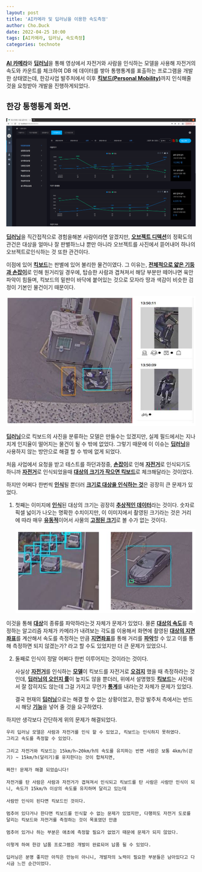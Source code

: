 ```yaml
---
layout: post
title: 'AI카메라 및 딥러닝을 이용한 속도측정'
author: Cho.Duck
date: 2022-04-25 10:00
tags: [AI카메라, 딥러닝, 속도측정]
categories: technote
---
```


[**AI 카메라**]()와 [**딥러닝**]()을 통해 영상에서 자전거와 사람을 인식하는 모델을 사용해 자전거의 속도와 카운트를 체크하여 DB 에 데이터를 쌓아 통행통계를 표출하는 프로그램을 개발한 상태였는데, 한강사업 발주처에서 이후 [**킥보드(Personal Mobility)**]()까지 인식해줄 것을 요청받아 개발을 진행하게되었다.

## 한강 통행통계 화면.

![hangang](/files/posts/Mkdoi/2022-02-18.png)

[**딥러닝**]()을 직간접적으로 경험을해본 사람이라면 알겠지만, [**오브젝트 디텍션**]()의 정확도의 관건은 대상을 얼마나 잘 판별하느냐 뿐만 아니라 오브젝트를 사진에서 뜯어내어 하나의 오브젝트로인식하는 것 또한 관건이다.

이점에 있어 [**킥보드**]()는 판별에 있어 불리한 물건이였다.
그 이유는, [**전체적으로 얇은 기둥과 손잡이**]()로 인해 원거리일 경우에, 탑승한 사람과 겹쳐져서 해당 부분만 떼어나면 육안 파악이 힘들며, 킥보드의 밑판이 바닥에 붙어있는 것으로 모자라 땅과 색감이 비슷한 검정이 기본인 물건이기 때문이다.

![hangang](/files/posts/Mkdoi/pm.JPG)

[**딥러닝**]()으로 킥보드의 사진을 분류하는 모델은 만들수는 있겠지만, 실제 필드에서는 지나치게 인지율이 떨어지는 물건이 될 수 밖에 없었다.
그렇기 때문에 이 이슈는 [**딥러닝**]()을 사용하지 않는 방안으로 해결 할 수 밖에 없게 되었다.

처음 사업에서 요청을 받고 테스트를 하던과정중, [**손잡이**]()로 인해 [**자전거**]()로 인식되기도 하니까 [**자전거**]()로 인식되었을때 [**대상의 크기가 작으면 킥보드**]()로 체크해달라는 것이었다.

하지만 어쩌다 한번씩 [**인식**]()될 뿐더러 [**크기로 대상을 인식하는 것**]()은 굉장히 큰 문제가 있었다.

1. 첫째는 이미지에 [**인식**]()된 대상의 크기는 굉장히 [**추상적인 데이터**]()라는 것이다. 숫자로 픽셀 넓이가 나오는 명확한 수치이지만, 이 이미지에서 촬영된 크기라는 것은 거리에 따라 매우 [**유동적**]()이어서 사물의 [**고정된 크기**]()로 볼 수가 없는 것이다.

   ![hangang](/files/posts/Mkdoi/car.JPG)

이것을 통해 [**대상**]()의 종류를 파악하라는것 자체가 문제가 있었다.
물론 [**대상의 속도**]()를 측정하는 알고리즘 자체가 카메라가 내려보는 각도를 이용해서 화면에 촬영된 [**대상의 지면 좌표**]()를 계산해서 속도를 측정하는 만큼 [**지면좌표**]()를 통해 거리를 [**파악**]()할 수 있고 이를 통해 측정하면 되지 않겠는가? 라고 할 수도 있었지만 더 큰 문제가 있었으니.

2. 둘째로 인식이 정말 어쩌다 한번 이루어지는 것이라는 것이다.

   사실상 [**자전거**]()를 인식하는 [**모델**]()이 킥보드를 자전거로 [**오검지**]() 했을 때 측정하라는 것인데, [**딥러닝의 오인지 률**]()이 높지도 않을 뿐더러, 위에서 설명했듯
   [**킥보드**]()는 사진에서 잘 잡히지도 않는데 그걸 가지고 무언가 [**통계**]()를 내라는것 자체가 문제가 있었다.

   결국 현재의 [**딥러닝**]()으로는 해결 할 수 없는 상황이었고, 한강 발주처 측에서는 반드시 해당 [**기능**]()을 넣어 줄 것을 요구하였다.

하지만 생각보다 간단하게 위의 문제가 해결되었다.

    우리 딥러닝 모델은 사람과 자전거를 인식 할 수 있었고, 킥보드는 인식하지 못하였다.
    그리고 속도를 측정할 수 있었다.

    그리고 자전거와 킥보드는 15km/h~20km/h의 속도를 유지하는 반면 사람은 보통 4km/h(걷기) ~ 15km/h(달리기)를 유지한다는 것이 합쳐지면,

    짜잔! 문제가 해결 되었습니다!

    자전거를 탄 사람은 사람과 자전거가 겹쳐져서 인식되고 킥보드를 탄 사람은 사람만 인식이 되니, 속도가 15km/h 이상의 속도를 유지하며 달리고 있는데

    사람만 인식이 된다면 킥보드인 것이다.

    멈추어 있다거나 한다면 킥보드를 인식할 수 없는 문제가 있었지만, 다행히도 자전거 도로를 달리는 킥보드와 자전거를 측정하는 것이 목표였던 만큼

    멈추어 있거나 하는 부분은 애초에 측정할 필요가 없었기 때문에 문제가 되지 않았다.

    이렇게 하여 한강 납품 프로그램은 개발이 완료되어 납품 될 수 있었다.

    딥러닝은 분명 좋지만 아직은 만능이 아니니, 개발자의 노력이 필요한 부분들은 남아있다고 다시금 느낀 순간이었다.
